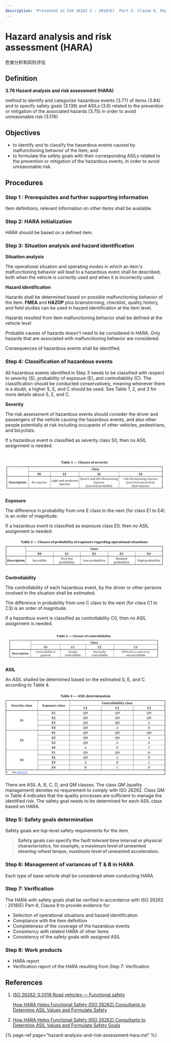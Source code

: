 ```yaml
---
description: 'Presented in ISO 26262-3 : 2018(E)  Part-3, Clause 6, Page 5'
---
```


# Hazard analysis and risk assessment \(HARA\)

危害分析和风险评估

## Definition

**3.76 Hazard analysis and risk assessment \(HARA\)**

method to identify and categorize hazardous events \(3.77\) of items \(3.84\) and to specify safety goals \(3.139\) and ASILs \(3.6\) related to the prevention or mitigation of the associated hazards \(3.75\) in order to avoid unreasonable risk \(3.176\)

## Objectives

* to identify and to classify the hazardous events caused by malfunctioning behavior of the item; and
* to formulate the safety goals with their corresponding ASILs related to the prevention or mitigation of the hazardous events, in order to avoid unreasonable risk.

## Procedures

### Step 1 : Prerequisites and further supporting information

 Item definitions, relevant information on other items shall be available.

### Step 2: HARA initialization

HARA should be based on a defined item.

### Step 3: Situation analysis and hazard identification

**Situation analysis**

The operational situation and operating modes in which an item's malfunctioning behavior will lead to a hazardous event shall be described, both when the vehicle is correctly used and when it is incorrectly used.

**Hazard identification**

Hazards shall be determined based on possible malfunctioning behavior of the item. **FMEA** and **HAZOP** plus brainstorming, checklist, quality history, and field studies can be used in hazard identification at the item level.

Hazards resulted from item malfunctioning behavior shall be defined at the vehicle level

Probable causes of hazards doesn't need to be considered in HARA. Only hazards that are associated with malfunctioning behavior are considered.

Consequences of hazardous events shall be identified.

### Step 4: Classification of hazardous events

All hazardous events identified in Step 3 needs to be classified with respect to severity \(S\), probability of exposure \(E\), and controllability \(C\). The classification should be conducted conservatively, meaning whenever there is a doubt, a higher S, E, and C should be used. See Table 1, 2, and 3 for more details about S, E, and C.

**Severity** 

The risk assessment of hazardous events should consider the driver and passengers of the vehicle causing the hazardous events, and also other people potentially at risk including occupants of other vehicles, pedestrians, and bicyclists.

If a hazardous event is classified as  severity class S0, then no ASIL assignment is needed.

![](../.gitbook/assets/severity.png)

**Exposure**

The difference in probability from one E class to the next \(for class E1 to E4\) is an order of magnitude.

If a hazardous event is classified as exposure class E0, then no ASIL assignment  is needed.

![](../.gitbook/assets/exposure.png)

**Controllability**

The controllability of each hazardous event, by the driver or other persons involved in the situation shall be estimated.

The difference in probability from one C class to the next \(for class C1 to C3\) is an order of magnitude.

If a hazardous event is classified as controllability C0, then no ASIL assignment is needed.

![](../.gitbook/assets/controlability.png)

**ASIL**

An ASIL shalled be determined based on the estimated S, E, and C according to Table 4.

![](../.gitbook/assets/asil.png)

There are ASIL A, B, C, D, and QM classes. The class QM \(quality management\) denotes no requirement to comply with ISO 26262. Class QM in Table 4 indicates that the quality processes are sufficient to manage the identified risk. The safety goal needs to be determined for each ASIL class based on HARA.

### Step 5: Safety goals determination

Safety goals are top-level safety requirements for the item.  

> **Safety goals can specify the fault tolerant time interval or physical characteristics, for example, a maximum level of unwanted steering-wheel torque, maximum level of unwanted acceleration.**

### Step 6: Management of variances of T & B in HARA

Each type of base vehicle shall be considered when conducting HARA.

### Step 7: Verification

The HARA with safety goals shall be verified in accordance with ISO 26262 : 2018\(E\) Part-8, Clause 9 to provide evidence for:

* Selection of operational situations and hazard identification
* Compliance with the item definition
* Completeness of the coverage of the hazardous events
* Consistency with related HARA of other items
* Consistency of the safety goals with assigned ASIL

### Step 8: Work products

* HARA report
* Verification report of the HARA resulting from Step 7: Verification

## References

1. [ISO 26262-3:2018 Road vehicles — Functional safety ](https://www.iso.org/standard/68383.html)

   [How HARA Helps Functional Safety \(ISO 26262\) Consultants to Determine ASIL Values and Formulate Safety ](https://www.embitel.com/blog/embedded-blog/hara-by-iso-26262-standard-for-your-functional-safety-project)

2. [How HARA Helps Functional Safety \(ISO 26262\) Consultants to Determine ASIL Values and Formulate Safety Goals](https://www.embitel.com/blog/embedded-blog/hara-by-iso-26262-standard-for-your-functional-safety-project)

{% page-ref page="hazard-analysis-and-risk-assessment-hara.md" %}



